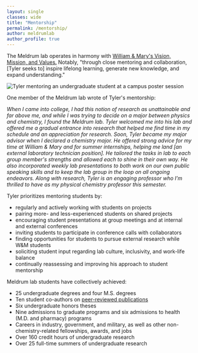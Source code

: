```yaml
---
layout: single
classes: wide
title: "Mentorship"
permalink: /mentorship/
author: meldrumlab
author_profile: true
---
```


The Meldrum lab operates in harmony with [William & Mary's Vision, Mission, and Values.](https://www.wm.edu/about/administration/vision-mission-values/) Notably, "through close mentoring and collaboration, [Tyler seeks to] inspire lifelong learning, generate new knowledge, and expand understanding."

<img src="{{ site.baseurl }}/images/mentorship/mentoringSam.JPG" alt="Tyler mentoring an undergraduate student at a campus poster session">

One member of the Meldrum lab wrote of Tyler's mentorship:

*When I came into college, I had this notion of research as unattainable and far above me, and while I was trying to decide on a major between physics and chemistry, I found the Meldrum lab. Tyler welcomed me into his lab and offered me a gradual entrance into research that helped me find time in my schedule and an appreciation for research. Soon, Tyler became my major advisor when I declared a chemistry major. He offered strong advice for my time at William & Mary and for summer internships, helping me land [an external laboratory technician position]. He tailored the tasks in lab to each group member's strengths and allowed each to shine in their own way. He also incorporated weekly lab presentations to both work on our own public speaking skills and to keep the lab group in the loop on all ongoing endeavors. Along with research, Tyler is an engaging professor who I’m thrilled to have as my physical chemistry professor this semester.*

Tyler prioritizes mentoring students by:
- regularly and actively working with students on projects
- pairing more- and less-experienced students on shared projects
- encouraging student presentations at group meetings and at internal and external conferences
- inviting students to participate in conference calls with collaborators
- finding opportunities for students to pursue external research while W&M students
- soliciting student input regarding lab culture, inclusivity, and work-life balance
- continually reassessing and improving his approach to student mentorship

Meldrum lab students have collectively achieved:
- 25 undergraduate degrees and four M.S. degrees
- Ten student co-authors on [peer-reviewed publications](/publications)
- Six undergraduate honors theses
- Nine admissions to graduate programs and six admissions to health (M.D. and pharmacy) programs
- Careers in industry, government, and military, as well as other non-chemistry-related fellowships, awards, and jobs
- Over 160 credit hours of undergraduate research
- Over 25 full-time summers of undergraduate research
